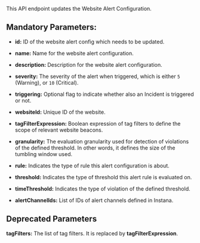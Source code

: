 This API endpoint updates the Website Alert Configuration.

## Mandatory Parameters:

- **id:** ID of the website alert config which needs to be updated.

- **name:** Name for the website alert configuration.

- **description:** Description for the website alert configuration.

- **severity:** The severity of the alert when triggered, which is either `5` (Warning), or `10` (Critical).

- **triggering:** Optional flag to indicate whether also an Incident is triggered or not.

- **websiteId:** Unique ID of the website.

- **tagFilterExpression:** Boolean expression of tag filters to define the scope of relevant website beacons.

- **granularity:** The evaluation granularity used for detection of violations of the defined threshold. In other words, it defines the size of the tumbling window used.

- **rule:** Indicates the type of rule this alert configuration is about.

- **threshold:** Indicates the type of threshold this alert rule is evaluated on.

- **timeThreshold:** Indicates the type of violation of the defined threshold.

- **alertChannelIds:** List of IDs of alert channels defined in Instana.

## Deprecated Parameters

**tagFilters:** The list of tag filters. It is replaced by **tagFilterExpression**.
